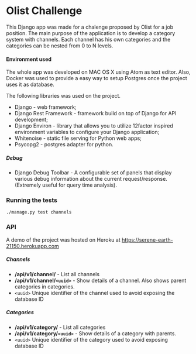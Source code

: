# Olist Challenge

This Django app was made for a chalenge proposed by Olist for a job position.
The main purpose of the application is to develop a category system with channels.
Each channel has his own categories and the categories can be nested from 0 to N levels.

#### Environment used

The whole app was developed on MAC OS X using Atom as text editor. Also, Docker was used to provide a easy way to setup Postgres once the project uses it as database.

The following libraries was used on the project.
* Django - web framework;
* Django Rest Framework -  framework build on top of Django for API development;
* Django Environ - library that allows you to utilize 12factor inspired environment variables to configure your Django application;
* Whitenoise - static file serving for Python web apps;
* Psycopg2 - postgres adapter for python.
##### Debug
* Django Debug Toolbar - A configurable set of panels that display various debug information about the current request/response. (Extremely useful for query time analysis).

### Running the tests

```
./manage.py test channels
```

### API
A demo of the project was hosted on Heroku at https://serene-earth-21150.herokuapp.com

##### Channels
* <GET> **/api/v1/channel/** - List all channels
* <GET> **/api/v1/channel/`<uuid>`** - Show details of a channel. Also shows parent categories in categories.
* `<uuid>` Unique identifier of the channel used to avoid exposing the database ID

##### Categories
* <GET> **/api/v1/category/** - List all categories
* <GET> **/api/v1/category/`<uuid>`** - Show details of a category with parents.
* `<uuid>` Unique identifier of the category used to avoid exposing database ID
